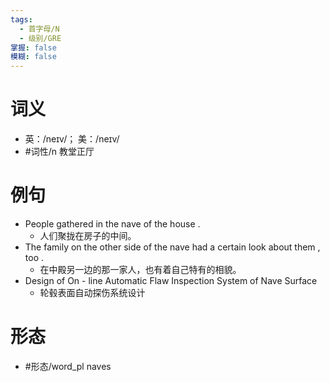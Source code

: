 ```yaml
---
tags:
  - 首字母/N
  - 级别/GRE
掌握: false
模糊: false
---
```

# 词义
- 英：/neɪv/； 美：/neɪv/
- #词性/n  教堂正厅
# 例句
- People gathered in the nave of the house .
	- 人们聚拢在房子的中间。
- The family on the other side of the nave had a certain look about them , too .
	- 在中殿另一边的那一家人，也有着自己特有的相貌。
- Design of On - line Automatic Flaw Inspection System of Nave Surface
	- 轮毂表面自动探伤系统设计
# 形态
- #形态/word_pl naves
